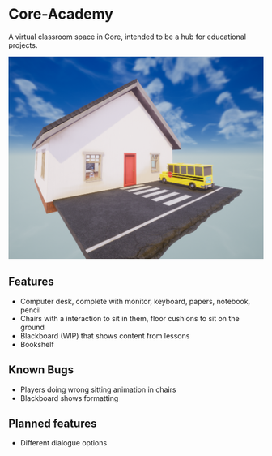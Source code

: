 # Core-Academy
A virtual classroom space in Core, intended to be a hub for educational projects.

![Core Academy Exterior](Screenshots\CoreAcademy.png)

## Features
- Computer desk, complete with monitor, keyboard, papers, notebook, pencil
- Chairs with a interaction to sit in them, floor cushions to sit on the ground
- Blackboard (WIP) that shows content from lessons
- Bookshelf

## Known Bugs
- Players doing wrong sitting animation in chairs
- Blackboard shows formatting

## Planned features
- Different dialogue options 
